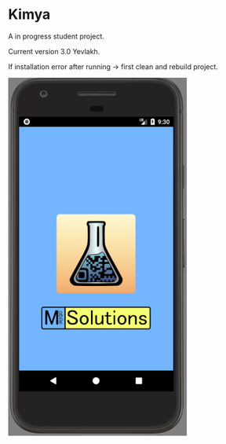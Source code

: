 # Kimya

A in progress student project.

Current version 3.0 Yevlakh.

If installation error after running -> first clean and rebuild project.

![scs splashscreen](https://github.com/MikioOsaki/Kimya/blob/master/Screenshots/kimya_scs_splash.png)

